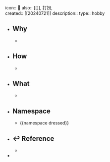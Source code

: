 icon:: 📄
also:: [[]], 打扮,  
created:: [[20240721]]
description:: 
type:: hobby

- ## Why
  -
- ## How
  -
- ## What
  -
- ## Namespace
  - {{namespace dressed}}
- ## ↩ Reference
  -
-